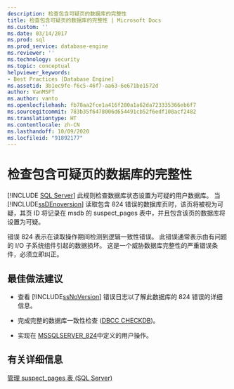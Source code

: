 ```yaml
---
description: 检查包含可疑页的数据库的完整性
title: 检查包含可疑页的数据库的完整性 | Microsoft Docs
ms.custom: ''
ms.date: 03/14/2017
ms.prod: sql
ms.prod_service: database-engine
ms.reviewer: ''
ms.technology: security
ms.topic: conceptual
helpviewer_keywords:
- Best Practices [Database Engine]
ms.assetid: 3b1ec9fe-f6c5-46f7-aa63-6e671be1572d
author: VanMSFT
ms.author: vanto
ms.openlocfilehash: fb78aa2fce1a416f280a1a62da723335366eb6f7
ms.sourcegitcommit: 783b35f6478006d654491cb52f6edf108acf2482
ms.translationtype: HT
ms.contentlocale: zh-CN
ms.lasthandoff: 10/09/2020
ms.locfileid: "91892177"
---
```

# <a name="check-integrity-of-database-with-suspect-pages"></a>检查包含可疑页的数据库的完整性
 [!INCLUDE [SQL Server](../../includes/applies-to-version/sqlserver.md)]
  此规则检查数据库状态设置为可疑的用户数据库。 当 [!INCLUDE[ssDEnoversion](../../includes/ssdenoversion-md.md)] 读取包含 824 错误的数据库页时，该页将被视为可疑，其页 ID 将记录在 msdb 的 suspect_pages 表中，并且包含该页的数据库将设置为可疑。  
  
 错误 824 表示在读取操作期间检测到逻辑一致性错误。 此错误通常表示由有问题的 I/O 子系统组件引起的数据损坏。 这是一个威胁数据库完整性的严重错误条件，必须立即纠正。  
  
## <a name="best-practices-recommendations"></a>最佳做法建议  
  
-   查看 [!INCLUDE[ssNoVersion](../../includes/ssnoversion-md.md)] 错误日志以了解此数据库的 824 错误的详细信息。  
  
-   完成完整的数据库一致性检查 ([DBCC CHECKDB](../../t-sql/database-console-commands/dbcc-checkdb-transact-sql.md))。  
  
-   实现在 [MSSQLSERVER_824](/previous-versions/sql/sql-server-2016/aa337274(v=sql.130))中定义的用户操作。  
  
## <a name="for-more-information"></a>有关详细信息  
 [管理 suspect_pages 表 (SQL Server)](../../relational-databases/backup-restore/manage-the-suspect-pages-table-sql-server.md)  
  
